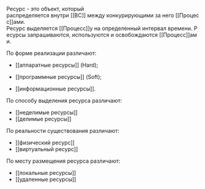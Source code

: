 Ресурс - это объект, который распределяется внутри [[ВС]] между конкурирующими за него [[Процесс]]ами.
Ресурс выделяется [[Процесс]]у на определенный интервал времени. Ресурсы запрашиваются, используются и освобождаются [[Процесс]]ами.

По форме реализации различают:

-  [[аппаратные ресурсы]] (Hard);
    
-  [[программные ресурсы]] (Soft);
    
-  [[информационные ресурсы]].
   
По способу выделения ресурса различают:

- [[неделимые ресурсы]]
- [[делимые ресурсы]]

По реальности существования различают:

- [[физический ресурс]]
- [[виртуальный ресурс]]

По месту размещения ресурса различают:

- [[локальные ресурсы]]
- [[удаленные ресурсы]]